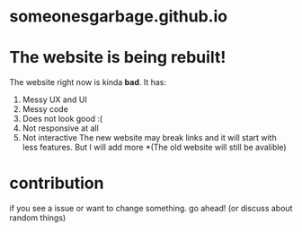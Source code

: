 # someonesgarbage.github.io
# The website is being rebuilt!
The website right now is kinda **bad**. It has:
1. Messy UX and UI
2. Messy code
3. Does not look good :(
4. Not responsive at all
5. Not interactive
The new website may break links and it will start with less features. But I will add more
*(The old website will still be avalible)
# contribution
if you see a issue or want to change something. go ahead! (or discuss about random things)
